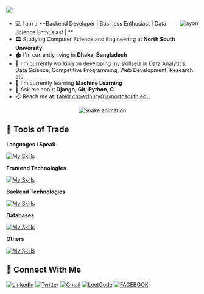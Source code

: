 <h1>
  <img src="https://readme-typing-svg.herokuapp.com?font=Fira+Code&size=23&pause=500&vCenter=true&random=false&width=435&lines=Hey+There!;I'm+Mohammad+Tanvir+Chowdhury+%F0%9F%91%8B"/>
</h1>

<a href="#ay0-0n-title">
  <img src="https://github-readme-stats.vercel.app/api?username=Tanvir-Chowdhury&theme=dark&show_icons=true&hide_border=true&count_private=true" alt="ayon" align="right" />
</a>



- 💻 I am a **Backend Developer | Business Enthusiast | Data Science Enthusiast | **  
- 🏛️ Studying Computer Science and Engineering at **North South University**  
- 🏚️ I'm currently living in **Dhaka, Bangladesh**  
- 🎯 I'm currently working on developing my skillsets in Data Analytics, Data Science, Competitive Programming, Web Development, Research etc.  
- 📖 I'm currently learning **Machine Learning**
- 🥑 Ask me about **Django**, **Git**, **Python**, **C**
- 📫 Reach me at: [tanvir.chowdhury01@northsouth.edu](mailto:tanvir.chowdhury01@northsouth.edu)

<div align="center">
  <img src="https://github.com/eagrundy/eagrundy/blob/output/github-contribution-grid-snake.svg" alt="Snake animation" />
</div>


## 🔭 Tools of Trade</h2>
**Languages I Speak**

[![My Skills](https://skillicons.dev/icons?i=js,py,c,cpp,java)](https://skillicons.dev)

**Frontend Technologies**

[![My Skills](https://skillicons.dev/icons?i=html,css,react,tailwind)](https://skillicons.dev)

**Backend Technologies**

[![My Skills](https://skillicons.dev/icons?i=django)](https://skillicons.dev)

**Databases**

[![My Skills](https://skillicons.dev/icons?i=mysql,mongodb)](https://skillicons.dev)

**Others**

[![My Skills](https://skillicons.dev/icons?i=git,github,firebase,bash,ps,vscode,vercel)](https://skillicons.dev)

## 💌 Connect With Me</h2>

[![LinkedIn](https://img.shields.io/badge/LinkedIn-0077B5?style=for-the-badge&logo=linkedin&logoColor=white)](https://www.linkedin.com/in/tanvir11744/)
[![Twitter](https://img.shields.io/badge/twitter-%231DA1F2.svg?&style=for-the-badge&logo=twitter&logoColor=white)](https://x.com/tanvir_11744)
[![Gmail](https://img.shields.io/badge/gmail-%23D14836.svg?&style=for-the-badge&logo=gmail&logoColor=white)](mailto:tanvir.chowdhury01@northsouth.edu)
[![LeetCode](https://img.shields.io/badge/-LeetCode-FFA116?style=for-the-badge&logo=LeetCode&logoColor=black)](https://leetcode.com/u/sartizayo_on/)
[![FACEBOOK](https://img.shields.io/badge/Facebook-1877F2?style=for-the-badge&logo=facebook&logoColor=white)](https://www.facebook.com/tanvir.11744/)
